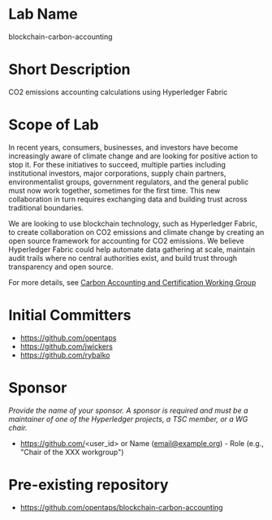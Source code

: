 # Lab Name
blockchain-carbon-accounting

# Short Description
CO2 emissions accounting calculations using Hyperledger Fabric 

# Scope of Lab
In recent years, consumers, businesses, and investors have become increasingly aware of climate change and are looking for positive action to stop it.  For these initiatives to succeed, multiple parties including institutional investors, major corporations, supply chain partners, environmentalist groups, government regulators, and the general public must now work together, sometimes for the first time.  This new collaboration in turn requires exchanging data and building trust across traditional boundaries.  

We are looking to use blockchain technology, such as Hyperledger Fabric, to create collaboration on CO2 emissions and climate change by creating an open source
framework for accounting for CO2 emissions.  We believe Hyperledger Fabric could help automate data gathering at scale, maintain audit trails where no central
authorities exist, and build trust through transparency and open source.   

For more details, see [Carbon Accounting and Certification Working Group](https://wiki.hyperledger.org/display/CASIG/Carbon+Accounting+and+Certification+Working+Group)

# Initial Committers
- https://github.com/opentaps
- https://github.com/jwickers
- https://github.com/rybalko

# Sponsor
_Provide the name of your sponsor. A sponsor is required and must be a maintainer of one of the Hyperledger projects, a TSC member, or a WG chair._
- https://github.com/<user_id> or Name (email@example.org) - Role (e.g., "Chair of the XXX workgroup")

# Pre-existing repository
- https://github.com/opentaps/blockchain-carbon-accounting
